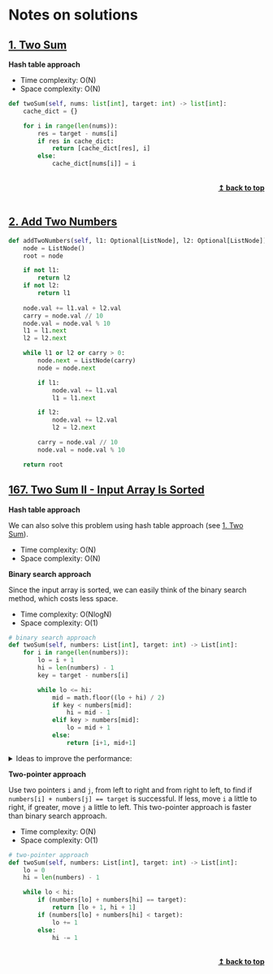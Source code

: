 # Notes on solutions



## [1. Two Sum](https://leetcode.com/problems/two-sum/)

**Hash table approach**

- Time complexity: O(N)
- Space complexity: O(N)


```python
def twoSum(self, nums: list[int], target: int) -> list[int]:
    cache_dict = {}

    for i in range(len(nums)):
        res = target - nums[i]
        if res in cache_dict:
            return [cache_dict[res], i]
        else:
            cache_dict[nums[i]] = i
```



<br/>
<div align="right">
    <b><a href="#top">↥ back to top</a></b>
</div>
<br/>


## [2. Add Two Numbers](https://leetcode.com/problems/add-two-numbers/)

```python
def addTwoNumbers(self, l1: Optional[ListNode], l2: Optional[ListNode]) -> Optional[ListNode]:
    node = ListNode()
    root = node

    if not l1:
        return l2
    if not l2:
        return l1
    
    node.val += l1.val + l2.val
    carry = node.val // 10
    node.val = node.val % 10
    l1 = l1.next
    l2 = l2.next

    while l1 or l2 or carry > 0:
        node.next = ListNode(carry)
        node = node.next

        if l1:
            node.val += l1.val
            l1 = l1.next

        if l2:
            node.val += l2.val
            l2 = l2.next

        carry = node.val // 10
        node.val = node.val % 10

    return root
```


## [167. Two Sum II - Input Array Is Sorted](https://leetcode.com/problems/two-sum-ii-input-array-is-sorted/)

**Hash table approach**

We can also solve this problem using hash table approach (see [1. Two Sum](#1-two-sum)). 

- Time complexity: O(N)
- Space complexity: O(N)


**Binary search approach**

Since the input array is sorted, we can easily think of the binary search method, which costs less space.

- Time complexity: O(NlogN)
- Space complexity: O(1)

```python
# binary search approach
def twoSum(self, numbers: List[int], target: int) -> List[int]:
    for i in range(len(numbers)):
        lo = i + 1
        hi = len(numbers) - 1
        key = target - numbers[i]

        while lo <= hi:
            mid = math.floor((lo + hi) / 2)
            if key < numbers[mid]:
                hi = mid - 1
            elif key > numbers[mid]:
                lo = mid + 1
            else:
                return [i+1, mid+1]
```

<details>

<summary>Ideas to improve the performance: </summary>


> In the binary search approach, we iterate from left to right with `i` and search for `target-numbers[i]` within all numbers to the right of number `i` by binary search. 
> 
> For `i`, at the end of `while` loop, if we don't get the match, `hi` will stop at some place, say, `j`. 
> 
> In the next iteration `i+1`, whether we get the match or not, after the `while` loop exits, `hi` will not be greater than `j`, since the input array is in non-decreasing order.
> 
> For example, `numbers = [1, 3, 4, 5, 8, 10, 13, 20, 21]`, `target = 15`. 
> 
> For `i = 0` (nubmer **1**), after `while` exit, `lo = 7`, `hi = 6`, `mid = 7`, we get `lo > hi`, which means we didn't get the sum match. 
> 
> Now, `hi` stops at number **13**. Increment `i` to move to the next number **3**, we actually don't need to bother considering the numbers on the right side of number 13 since the array is non-decreasing. 
> 
> Can we improve the performance of this binary search approach by using previous `hi` value in the next loop to reduce cost? In other words, in every iteration, we just update `lo` to start over from `i+1` and don't reset `hi` to `len(numbers) - 1`. With minor modification, the code looks like this:
> 
> ```python
> # binary search approach modification
> def twoSum(self, numbers: List[int], target: int) -> List[int]:
>     hi = len(numbers) - 1
>     for i in range(len(numbers)):
>         lo = i + 1
>         key = target - numbers[i]
> 
>         while lo <= hi:
>             mid = math.floor((lo + hi) / 2)
>             if key < numbers[mid]:
>                 hi = mid - 1
>             elif key > numbers[mid]:
>                 lo = mid + 1
>             else:
>                 return [i+1, mid+1]
> ```
> 
> This code solves the problem just like the original one, but the improvement is negligible for the binary search strategy. With the following example, we have so many duplicate numbers, so we will do a lot of binary search in vain.
> 
> `numbers = [1, 1, 1, 1, 1, 1, 1, 3, 4, 5, 8, 10, 13, 20], target = 15`
> 
> As `i` iterating through number **1**s, and the while loop doing the futile binary search, `hi` is just waiting at the position of number **13**. 
> 
> So, the usage of the binary search for this problem can be demoted to some pointer, which I call it lazy pointer `j`, starting from the rightmost, recording the possible position for `target-numbers[i]`. With this idea, we get the two-pointer approach.

</details>

**Two-pointer approach**

Use two pointers `i` and `j`, from left to right and from right to left, to find if `numbers[i] + numbers[j] == target` is successful. If less, move `i` a little to right, if greater, move `j` a little to left. This two-pointer approach is faster than binary search approach.

- Time complexity: O(N)
- Space complexity: O(1)

```python
# two-pointer approach
def twoSum(self, numbers: List[int], target: int) -> List[int]:
    lo = 0
    hi = len(numbers) - 1

    while lo < hi:
        if (numbers[lo] + numbers[hi] == target):
            return [lo + 1, hi + 1]
        if (numbers[lo] + numbers[hi] < target):
            lo += 1
        else:
            hi -= 1
```





<br/>
<div align="right">
    <b><a href="#top">↥ back to top</a></b>
</div>
<br/>

